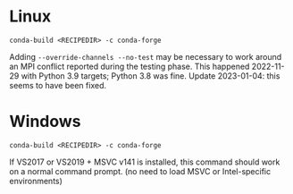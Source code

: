 # Linux

`conda-build <RECIPEDIR> -c conda-forge`

Adding `--override-channels --no-test` may be necessary to work around an MPI
conflict reported during the testing phase. This happened 2022-11-29 with Python
3.9 targets; Python 3.8 was fine. Update 2023-01-04: this seems to have been fixed.

# Windows

`conda-build <RECIPEDIR> -c conda-forge`

If VS2017 or VS2019 + MSVC v141 is installed, this command should work on a
normal command prompt. (no need to load MSVC or Intel-specific environments)